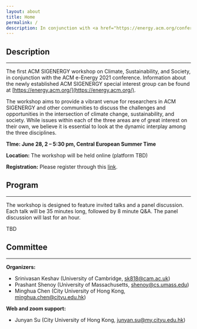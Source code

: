 ```yaml
---
layout: about
title: Home
permalink: /
description: In conjunction with <a href="https://energy.acm.org/conferences/eenergy/2021/">ACM e-Energy 2021 conference</a>
---
```


## Description
---
The first ACM SIGENERGY workshop on Climate, Sustainability, and Society, in conjunction with the ACM e-Energy 2021 conference. Information about the newly established ACM SIGENERGY special interest group can be found at 
[https://energy.acm.org/](https://energy.acm.org/).

The workshop aims to provide a vibrant venue for researchers in ACM SIGENERGY and other communities to discuss the challenges and opportunities in the intersection of climate change, sustainability, and society. While issues within each of the three areas are of great interest on their own, we believe it is essential to look at the dynamic interplay among the three disciplines. 

**TIme: June 28, 2 – 5:30 pm, Central European Summer Time**

**Location:** The workshop will be held online (platform TBD)

**Registration:** Please register through this [link](https://energy.acm.org/conferences/eenergy/2021/registration.php).


## Program
---

The workshop is designed to feature invited talks and a panel discussion. 
Each talk will be 35 minutes long, followed by 8 minute Q&A. 
The panel discussion will last for an hour. 

TBD

## Committee
---

**Organizers:** 
- Srinivasan Keshav
(University of Cambridge,
[sk818@cam.ac.uk](sk818@cam.ac.uk))
- Prashant Shenoy
(University of Massachusetts,
[shenoy@cs.umass.edu](shenoy@cs.umass.edu))
- Minghua Chen 
(City University of Hong Kong, 
[minghua.chen@cityu.edu.hk](minghua.chen@cityu.edu.hk))

**Web and zoom support:** 
- Junyan Su 
(City University of Hong Kong, 
[junyan.su@my.cityu.edu.hk](junyan.su@my.cityu.edu.hk))




